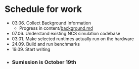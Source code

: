 # Schedule for work

 - 03.06. Collect Background Information
   - Progress in content/[background.md](content/background.md)
 - 07.06. Understand existing NCS simulation codebase 
 - 03.01. Make selected runtimes actually run on the hardware
 - 24.09. Build and run benchmarks
 - 19.09. Start writing
 - ### Sumission is October 19th
